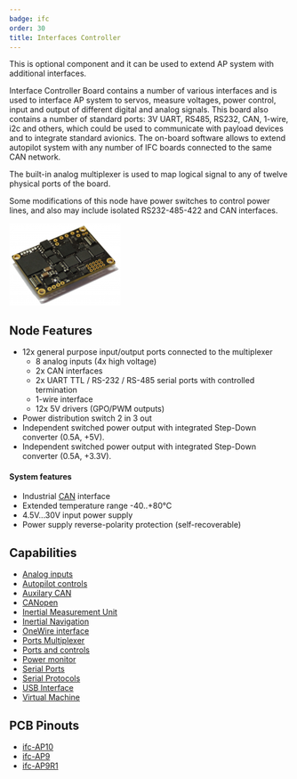 ```yaml
---
badge: ifc
order: 30
title: Interfaces Controller
---
```


This is optional component and it can be used to extend AP system with additional interfaces.

Interface Controller Board contains a number of various interfaces and is used to interface AP system to servos, measure voltages, power control,
input and output of different digital and analog signals. This board also contains a number of standard ports: 3V UART, RS485, RS232, CAN, 1-wire, i2c and others, which could be used to communicate with payload devices and to integrate standard avionics. The on-board software allows to extend autopilot system with any number of IFC boards connected to the same CAN network.

The built-in analog multiplexer is used to map logical signal to any of twelve physical ports of the board.

Some modifications of this node have power switches to control power lines, and also may include isolated RS232-485-422 and CAN interfaces.


![IFC](img/ifc-pcb.png)

## Node Features

- 12x general purpose input/output ports connected to the multiplexer
    - 8 analog inputs (4x high voltage)
    - 2x CAN interfaces
    - 2x UART TTL / RS-232 / RS-485 serial ports with controlled termination
    - 1-wire interface
    - 12x 5V drivers (GPO/PWM outputs)
- Power distribution switch 2 in 3 out
- Independent switched power output with integrated Step-Down converter (0.5A, +5V).
- Independent switched power output with integrated Step-Down converter (0.5A, +3.3V).

#### System features

- Industrial [CAN](https://en.wikipedia.org/wiki/CAN_bus) interface
- Extended temperature range -40..+80°C
- 4.5V...30V input power supply
- Power supply reverse-polarity protection (self-recoverable)

## Capabilities

- [Analog inputs](../../fw/conf/ain.md)
- [Autopilot controls](../../fw/conf/shiva.md)
- [Auxilary CAN](../../fw/conf/can2.md)
- [CANopen](../../fw/conf/canopen.md)
- [Inertial Measurement Unit](../../fw/conf/imu.md)
- [Inertial Navigation](../../fw/conf/ahrs.md)
- [OneWire interface](../../fw/conf/onewire.md)
- [Ports Multiplexer](../../fw/conf/mux.md)
- [Ports and controls](../../fw/conf/ports.md)
- [Power monitor](../../fw/conf/imon.md)
- [Serial Ports](../../fw/conf/serial.md)
- [Serial Protocols](../../fw/conf/protocols.md)
- [USB Interface](../../fw/conf/usb.md)
- [Virtual Machine](../../fw/conf/vm.md)

## PCB Pinouts

- [ifc-AP10](pinouts/ifc-AP10.pdf)
- [ifc-AP9](pinouts/ifc-AP9.pdf)
- [ifc-AP9R1](pinouts/ifc-AP9R1.pdf)
